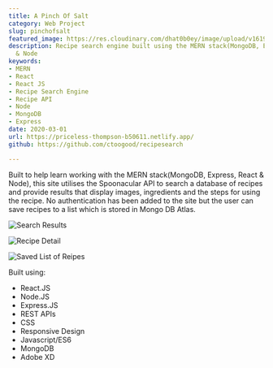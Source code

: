 ```yaml
---
title: A Pinch Of Salt
category: Web Project
slug: pinchofsalt
featured_image: https://res.cloudinary.com/dhat0b0ey/image/upload/v1619638689/portfolio/latestimages/pinchofsalt_home_oaeovg.png
description: Recipe search engine built using the MERN stack(MongoDB, Express, React
  & Node
keywords:
- MERN
- React
- React JS
- Recipe Search Engine
- Recipe API
- Node
- MongoDB
- Express
date: 2020-03-01
url: https://priceless-thompson-b50611.netlify.app/
github: https://github.com/ctoogood/recipesearch

---
```

Built to help learn working with the MERN stack(MongoDB, Express, React & Node), this site utilises the Spoonacular API to search a database of recipes and provide results that display images, ingredients and the steps for using the recipe. No authentication has been added to the site but the user can save recipes to a list which is stored in Mongo DB Atlas.

![Search Results](https://res.cloudinary.com/dhat0b0ey/image/upload/v1589093306/portfolio/latestimages/pinchofsalt_search_ez8hxc.png)

![Recipe Detail](https://res.cloudinary.com/dhat0b0ey/image/upload/v1589093319/portfolio/latestimages/pinchofsalt_recipe_qvlq7j.png)

![Saved List of Reipes](https://res.cloudinary.com/dhat0b0ey/image/upload/v1589093332/portfolio/latestimages/pinchofsalt_list_oqlmds.png)

Built using:

* React.JS
* Node.JS
* Express.JS
* REST APIs
* CSS
* Responsive Design
* Javascript/ES6
* MongoDB
* Adobe XD